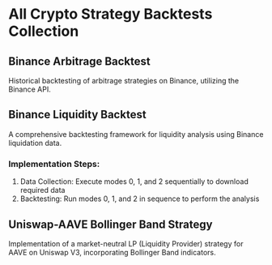 # All Crypto Strategy Backtests Collection

## Binance Arbitrage Backtest
Historical backtesting of arbitrage strategies on Binance, utilizing the Binance API.

## Binance Liquidity Backtest
A comprehensive backtesting framework for liquidity analysis using Binance liquidation data.

### Implementation Steps:
1. Data Collection: Execute modes 0, 1, and 2 sequentially to download required data
2. Backtesting: Run modes 0, 1, and 2 in sequence to perform the analysis

## Uniswap-AAVE Bollinger Band Strategy
Implementation of a market-neutral LP (Liquidity Provider) strategy for AAVE on Uniswap V3, incorporating Bollinger Band indicators.